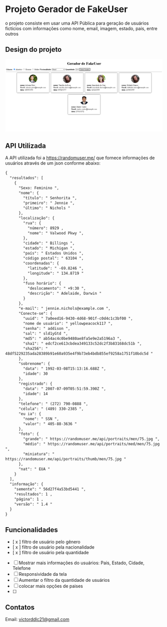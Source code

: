 # Projeto Gerador de FakeUser

o projeto consiste em usar uma API Pública para geração de usuários ficticios com informações como nome, email, imagem, estado, pais, entre outros

## Design do projeto

![alt text](image.png)

## API Utilizada

A API utilizada foi a https://randomuser.me/ que fornece informações de usuários através de um json conforme abaixo:

```
{
  "resultados": [
    {
      "Sexo: Feminino ",
      "nome": {
        "título": " Senhorita ",
        "primeiro": " Jennie ",
        "último": " Nichols "
      },
      "localização": {
        "rua": {
          "número": 8929 ,
          "nome": " Valwood Pkwy ",
        },
        "cidade": " Billings ",
        "estado": " Michigan ",
        "país": " Estados Unidos ",
        "código postal": " 63104 ",
        "coordenadas": {
          "latitude": " -69.8246 ",
          "longitude": " 134.8719 "
        },
        "fuso horário": {
          "deslocamento": " +9:30 ",
          "descrição": " Adelaide, Darwin "
        }
      },
      "e-mail": " jennie.nichols@example.com ",
      "Conecte-se": {
        "uuid": " 7a0eed16-9430-4d68-901f-c0d4c1c3bf00 ",
        "nome de usuário": " yellowpeacock117 ",
        "senha": " addison ",
        "sal": " sld1yGtd ",
        "md5": " ab54ac4c0be9480ae8fa5e9e2a5196a3 ",
        "sha1": " edcf2ce613cbdea349133c52dc2f3b83168dc51b ",
        "sha256": " 48df5229235ada28389b91e60a935e4f9b73eb4bdb855ef9258a1751f10bdc5d "
      },
      "sobrenome": {
        "data": " 1992-03-08T15:13:16.688Z ",
        "idade": 30
      },
      "registrado": {
        "data": " 2007-07-09T05:51:59.390Z ",
        "idade": 14
      },
      "telefone": " (272) 790-0888 ",
      "célula": " (489) 330-2385 ",
      "eu ia": {
        "nome": " SSN ",
        "valor": " 405-88-3636 "
      },
      "foto": {
        "grande": " https://randomuser.me/api/portraits/men/75.jpg ",
        "médio": " https://randomuser.me/api/portraits/med/men/75.jpg ",
        "miniatura": " https://randomuser.me/api/portraits/thumb/men/75.jpg "
      },
      "nat": " EUA "
    }
  ],
  "informação": {
    "semente": " 56d27f4a53bd5441 ",
    "resultados": 1 ,
    "página": 1 ,
    "versão": " 1.4 "
  }
}
```

## Funcionalidades

- [ x ] filtro de usuário pelo gênero
- [ x ] filtro de usuário pela nacionalidade
- [ x ] filtro de usuário pela quantidade
- [  ] Mostrar mais informações do usuários: Pais, Estado, Cidade, Telefone
- [  ] Responsividade da tela
- [  ] Aumentar o filtro da quantidade de usuários
- [  ] colocar mais opções de paises
- [  ] 

## Contatos

Email: victorddlc21@gmail.com